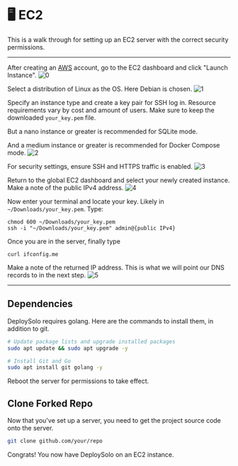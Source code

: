 # 🖥️ EC2

This is a walk through for setting up an EC2 server with the correct security permissions.

---

After creating an [AWS](https://aws.amazon.com/) account, go to the EC2 dashboard and click "Launch Instance".
![0](/public/images/doc/ec2/ec2-0.png)

Select a distribution of Linux as the OS. Here Debian is chosen.
![1](/public/images/doc/ec2/ec2-1.png)

Specify an instance type and create a key pair for SSH log in. Resource requirements vary by cost and amount of users. Make sure to keep the downloaded `your_key.pem` file.

But a nano instance or greater is recommended for SQLite mode.

And a medium instance or greater is recommended for Docker Compose mode.
![2](/public/images/doc/ec2/ec2-2.png)

For security settings, ensure SSH and HTTPS traffic is enabled.
![3](/public/images/doc/ec2/ec2-3.png)

Return to the global EC2 dashboard and select your newly created instance. Make a note of the public IPv4 address.
![4](/public/images/doc/ec2/ec2-4.png)

Now enter your terminal and locate your key. Likely in `~/Downloads/your_key.pem`. Type:
```
chmod 600 ~/Downloads/your_key.pem
ssh -i "~/Downloads/your_key.pem" admin@{public IPv4}
```

Once you are in the server, finally type
```
curl ifconfig.me
```

Make a note of the returned IP address. This is what we will point our DNS records to in the next step.
![5](/public/images/doc/ec2/ec2-5.png)

---
## Dependencies

DeploySolo requires golang. Here are the commands to install them, in addition to git.

```sh
# Update package lists and upgrade installed packages
sudo apt update && sudo apt upgrade -y

# Install Git and Go
sudo apt install git golang -y
```

Reboot the server for permissions to take effect.

## Clone Forked Repo
Now that you've set up a server, you need to get the project source code onto the server.

```sh
git clone github.com/your/repo
```

Congrats! You now have DeploySolo on an EC2 instance.
